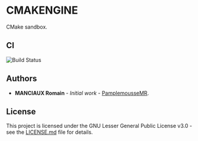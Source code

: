 # CMAKENGINE

CMake sandbox.

## CI

![Build Status](https://github.com/PamplemousseMR/CMAKENGINE/actions/workflows/build.yml/badge.svg)

## Authors

* **MANCIAUX Romain** - *Initial work* - [PamplemousseMR](https://github.com/PamplemousseMR).

## License

This project is licensed under the GNU Lesser General Public License v3.0 - see the [LICENSE.md](LICENSE.md) file for details.